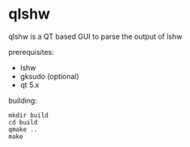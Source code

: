 # qlshw
qlshw is a QT based GUI to parse the output of lshw

prerequisites:
 - lshw
 - gksudo (optional)
 - qt 5.x

building:
```
mkdir build
cd build
qmake ..
make
```
